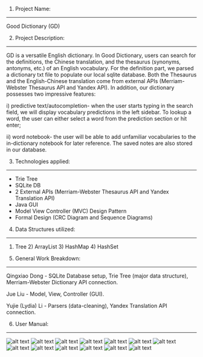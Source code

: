 1. Project Name:
--------------------------
Good Dictionary (GD)

2. Project Description:
--------------------------
GD is a versatile English dictionary. In Good Dictionary, users can search for the definitions, the Chinese translation, and the thesaurus (synonyms, antonyms, etc.) of an English vocabulary. For the definition part, we parsed a dictionary txt file to populate our local sqlite database. Both the Thesaurus and the English-Chinese translation come from external APIs (Merriam-Webster Thesaurus API and Yandex API). In addition, our dictionary possesses two impressive features: 

  i) predictive text/autocompletion- when the user starts typing in the search field, we will display vocabulary predictions in the left sidebar. To lookup a word, the user can either select a word from the prediction section or hit enter; 
  
  ii) word notebook- the user will be able to add unfamiliar vocabularies to the in-dictionary notebook for later reference. The saved notes are also stored in our database. 

3. Technologies applied:
--------------------------
- Trie Tree
- SQLite DB
- 2 External APIs (Merriam-Webster Thesaurus API and Yandex Translation API)
- Java GUI
- Model View Controller (MVC) Design Pattern
- Formal Design (CRC Diagram and Sequence Diagrams)

4. Data Structures utilized:
--------------------------
1)  Tree   2)  ArrayList   3)  HashMap   4)  HashSet

5. General Work Breakdown:
--------------------------
Qingxiao Dong -
SQLite Database setup, Trie Tree (major data structure), Merriam-Webster Dictionary API connection.

Jue Liu -
Model, View, Controller (GUI).

Yujie (Lydia) Li -
Parsers (data-cleaning), Yandex Translation API connection.

6. User Manual: 
--------------------------
![alt text](https://github.com/cit-upenn/gd/blob/master/GDUserManual/file-page1.png "")
![alt text](https://github.com/cit-upenn/gd/blob/master/GDUserManual/file-page2.png "")
![alt text](https://github.com/cit-upenn/gd/blob/master/GDUserManual/file-page3.png "")
![alt text](https://github.com/cit-upenn/gd/blob/master/GDUserManual/file-page4.png "")
![alt text](https://github.com/cit-upenn/gd/blob/master/GDUserManual/file-page5.png "")
![alt text](https://github.com/cit-upenn/gd/blob/master/GDUserManual/file-page6.png "")
![alt text](https://github.com/cit-upenn/gd/blob/master/GDUserManual/file-page7.png "")
![alt text](https://github.com/cit-upenn/gd/blob/master/GDUserManual/file-page8.png "")
![alt text](https://github.com/cit-upenn/gd/blob/master/GDUserManual/file-page9.png "")
![alt text](https://github.com/cit-upenn/gd/blob/master/GDUserManual/file-page10.png "")
![alt text](https://github.com/cit-upenn/gd/blob/master/GDUserManual/file-page11.png "")
![alt text](https://github.com/cit-upenn/gd/blob/master/GDUserManual/file-page12.png "")
![alt text](https://github.com/cit-upenn/gd/blob/master/GDUserManual/file-page13.png "")
